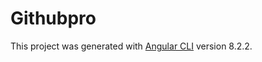 # Githubpro

This project was generated with [Angular CLI](https://github.com/angular/angular-cli) version 8.2.2.


